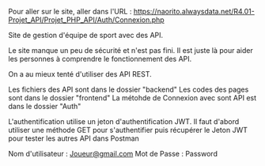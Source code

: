 Pour aller sur le site, aller dans l'URL : https://naorito.alwaysdata.net/R4.01-Projet_API/Projet_PHP_API/Auth/Connexion.php

Site de gestion d'équipe de sport avec des API.

Le site manque un peu de sécurité et n'est pas fini. Il est juste là pour aider les personnes à comprendre le fonctionnement des API.

On a au mieux tenté d'utiliser des API REST.

Les fichiers des API sont dans le dossier "backend"
Les codes des pages sont dans le dossier "frontend"
La métohde de Connexion avec sont API est dans le dossier "Auth"

L'authentification utilise un jeton d'authentification JWT.
Il faut d'abord utiliser une méthode GET pour s'authentifier puis récupérer le Jeton JWT pour tester les autres API dans Postman

Nom d'utilisateur : Joueur@gmail.com
Mot de Passe : Password
